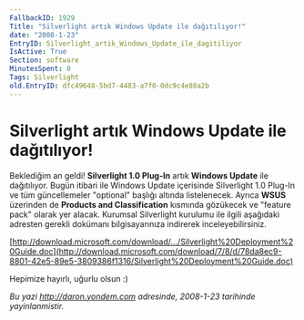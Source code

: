 ```yaml
---
FallbackID: 1929
Title: "Silverlight artık Windows Update ile dağıtılıyor!"
date: "2008-1-23"
EntryID: Silverlight_artik_Windows_Update_ile_dagitiliyor
IsActive: True
Section: software
MinutesSpent: 0
Tags: Silverlight
old.EntryID: dfc49648-5bd7-4483-a7f0-0dc9c4e80a2b
---
```

# Silverlight artık Windows Update ile dağıtılıyor!
Beklediğim an geldi! **Silverlight 1.0 Plug-In** artık **Windows
Update** ile dağıtılıyor. Bugün itibari ile Windows Update içerisinde
Silverlight 1.0 Plug-In ve tüm güncellemeler "optional" başlığı altında
listelenecek. Ayrıca **WSUS** üzerinden de **Products and
Classification** kısmında gözükecek ve "feature pack" olarak yer alacak.
Kurumsal Silverlight kurulumu ile ilgili aşağıdaki adresten gerekli
dokümanı bilgisayarınıza indirerek inceleyebilirsiniz.

[http://download.microsoft.com/download/.../Silverlight%20Deployment%20Guide.doc](http://download.microsoft.com/download/7/8/d/78da8ec9-8801-42e5-89e5-3809386f1316/Silverlight%20Deployment%20Guide.doc)

Hepimize hayırlı, uğurlu olsun :)



*Bu yazi http://daron.yondem.com adresinde, 2008-1-23 tarihinde yayinlanmistir.*
